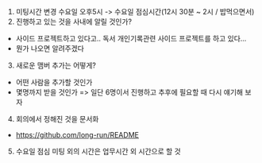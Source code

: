 1. 미팅시간 변경
수요일 오후5시 -> 수요일 점심시간(12시 30분 ~ 2시 / 밥먹으면서)
2. 진행하고 있는 것을 사내에 알릴 것인가? 
- 사이드 프로젝트하고 있다고.. 독서 개인기록관련 사이드 프로젝트를 하고 있다...
- 뭔가 나오면 알려주겠다
3. 새로운 맴버 추가는 어떻게?
- 어떤 사람을 추가할 것인가
- 몇명까지 받을 것인가
=> 일단 6명이서 진행하고 추후에 필요할 때 다시 얘기해 보자
4. 회의에서 정해진 것을 문서화
- https://github.com/long-run/README
5. 수요일 점심 미팅 외의 시간은 업무시간 외 시간으로 할 것

